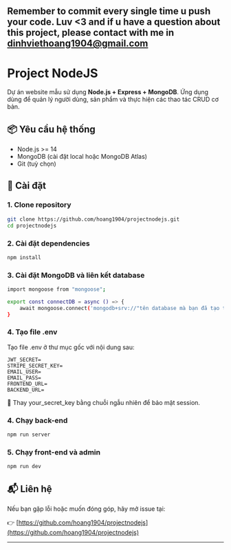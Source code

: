 ## Remember to commit every single time u push your code. Luv <3 and if u have a question about this project, please contact with me in dinhviethoang1904@gmail.com


# Project NodeJS

Dự án website mẫu sử dụng **Node.js + Express + MongoDB**. Ứng dụng dùng để quản lý người dùng, sản phẩm và thực hiện các thao tác CRUD cơ bản.

## 📦 Yêu cầu hệ thống

- Node.js >= 14
- MongoDB (cài đặt local hoặc MongoDB Atlas)
- Git (tuỳ chọn)

## 🚀 Cài đặt

### 1. Clone repository

```bash
git clone https://github.com/hoang1904/projectnodejs.git
cd projectnodejs
````

### 2. Cài đặt dependencies

```bash
npm install
```
### 3. Cài đặt MongoDB và liên kết database
```bash
import mongoose from "mongoose";

export const connectDB = async () => {
    await mongoose.connect('mongodb+srv://"tên database mà bạn đã tạo trong MongoDB"').then(() => console.log('MongoDB Connected'));
}
```

### 4. Tạo file .env
Tạo file .env ở thư mục gốc với nội dung sau:

```env
JWT_SECRET=
STRIPE_SECRET_KEY=
EMAIL_USER=
EMAIL_PASS=
FRONTEND_URL=
BACKEND_URL=
```
📌 Thay your_secret_key bằng chuỗi ngẫu nhiên để bảo mật session.

### 4. Chạy back-end

```bash
npm run server
```
### 5. Chạy front-end và admin
```bash
npm run dev
```

## 📬 Liên hệ

Nếu bạn gặp lỗi hoặc muốn đóng góp, hãy mở issue tại:

👉 [https://github.com/hoang1904/projectnodejs](https://github.com/hoang1904/projectnodejs)

---


